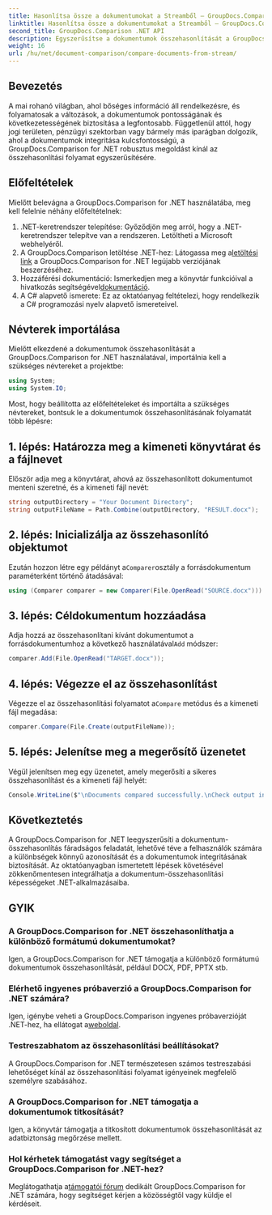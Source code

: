 ```yaml
---
title: Hasonlítsa össze a dokumentumokat a Streamből – GroupDocs.Comparison for .NET
linktitle: Hasonlítsa össze a dokumentumokat a Streamből – GroupDocs.Comparison for .NET
second_title: GroupDocs.Comparison .NET API
description: Egyszerűsítse a dokumentumok összehasonlítását a GroupDocs.Comparison for .NET segítségével. Hasonlítsa össze a dokumentumokat könnyedén, és biztosítsa a fájlok pontosságát.
weight: 16
url: /hu/net/document-comparison/compare-documents-from-stream/
---
```

## Bevezetés
A mai rohanó világban, ahol bőséges információ áll rendelkezésre, és folyamatosak a változások, a dokumentumok pontosságának és következetességének biztosítása a legfontosabb. Függetlenül attól, hogy jogi területen, pénzügyi szektorban vagy bármely más iparágban dolgozik, ahol a dokumentumok integritása kulcsfontosságú, a GroupDocs.Comparison for .NET robusztus megoldást kínál az összehasonlítási folyamat egyszerűsítésére.
## Előfeltételek
Mielőtt belevágna a GroupDocs.Comparison for .NET használatába, meg kell felelnie néhány előfeltételnek:
1. .NET-keretrendszer telepítése: Győződjön meg arról, hogy a .NET-keretrendszer telepítve van a rendszeren. Letöltheti a Microsoft webhelyéről.
2.  A GroupDocs.Comparison letöltése .NET-hez: Látogassa meg a[letöltési link](https://releases.groupdocs.com/comparison/net/) a GroupDocs.Comparison for .NET legújabb verziójának beszerzéséhez.
3.  Hozzáférési dokumentáció: Ismerkedjen meg a könyvtár funkcióival a hivatkozás segítségével[dokumentáció](https://tutorials.groupdocs.com/comparison/net/).
4. A C# alapvető ismerete: Ez az oktatóanyag feltételezi, hogy rendelkezik a C# programozási nyelv alapvető ismereteivel.

## Névterek importálása
Mielőtt elkezdené a dokumentumok összehasonlítását a GroupDocs.Comparison for .NET használatával, importálnia kell a szükséges névtereket a projektbe:
```csharp
using System;
using System.IO;
```
Most, hogy beállította az előfeltételeket és importálta a szükséges névtereket, bontsuk le a dokumentumok összehasonlításának folyamatát több lépésre:
## 1. lépés: Határozza meg a kimeneti könyvtárat és a fájlnevet
Először adja meg a könyvtárat, ahová az összehasonlított dokumentumot menteni szeretné, és a kimeneti fájl nevét:
```csharp
string outputDirectory = "Your Document Directory";
string outputFileName = Path.Combine(outputDirectory, "RESULT.docx");
```
## 2. lépés: Inicializálja az összehasonlító objektumot
 Ezután hozzon létre egy példányt a`Comparer`osztály a forrásdokumentum paraméterként történő átadásával:
```csharp
using (Comparer comparer = new Comparer(File.OpenRead("SOURCE.docx")))
```
## 3. lépés: Céldokumentum hozzáadása
 Adja hozzá az összehasonlítani kívánt dokumentumot a forrásdokumentumhoz a következő használatával`Add` módszer:
```csharp
comparer.Add(File.OpenRead("TARGET.docx"));
```
## 4. lépés: Végezze el az összehasonlítást
 Végezze el az összehasonlítási folyamatot a`Compare` metódus és a kimeneti fájl megadása:
```csharp
comparer.Compare(File.Create(outputFileName));
```
## 5. lépés: Jelenítse meg a megerősítő üzenetet
Végül jelenítsen meg egy üzenetet, amely megerősíti a sikeres összehasonlítást és a kimeneti fájl helyét:
```csharp
Console.WriteLine($"\nDocuments compared successfully.\nCheck output in {outputDirectory}.");
```

## Következtetés
A GroupDocs.Comparison for .NET leegyszerűsíti a dokumentum-összehasonlítás fáradságos feladatát, lehetővé téve a felhasználók számára a különbségek könnyű azonosítását és a dokumentumok integritásának biztosítását. Az oktatóanyagban ismertetett lépések követésével zökkenőmentesen integrálhatja a dokumentum-összehasonlítási képességeket .NET-alkalmazásaiba.
## GYIK
### A GroupDocs.Comparison for .NET összehasonlíthatja a különböző formátumú dokumentumokat?
Igen, a GroupDocs.Comparison for .NET támogatja a különböző formátumú dokumentumok összehasonlítását, például DOCX, PDF, PPTX stb.
### Elérhető ingyenes próbaverzió a GroupDocs.Comparison for .NET számára?
 Igen, igénybe veheti a GroupDocs.Comparison ingyenes próbaverzióját .NET-hez, ha ellátogat a[weboldal](https://releases.groupdocs.com/).
### Testreszabhatom az összehasonlítási beállításokat?
A GroupDocs.Comparison for .NET természetesen számos testreszabási lehetőséget kínál az összehasonlítási folyamat igényeinek megfelelő személyre szabásához.
### A GroupDocs.Comparison for .NET támogatja a dokumentumok titkosítását?
Igen, a könyvtár támogatja a titkosított dokumentumok összehasonlítását az adatbiztonság megőrzése mellett.
### Hol kérhetek támogatást vagy segítséget a GroupDocs.Comparison for .NET-hez?
 Meglátogathatja a[támogatói fórum](https://forum.groupdocs.com/c/comparison/12) dedikált GroupDocs.Comparison for .NET számára, hogy segítséget kérjen a közösségtől vagy küldje el kérdéseit.